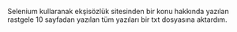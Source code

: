 Selenium kullaranak ekşisözlük sitesinden bir konu hakkında yazılan rastgele 10 sayfadan yazılan tüm yazıları bir txt dosyasına aktardım.
